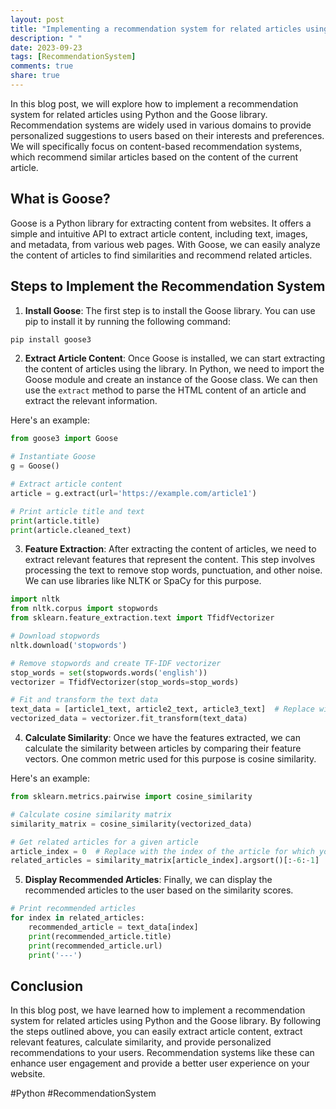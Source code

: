 ```yaml
---
layout: post
title: "Implementing a recommendation system for related articles using Python Goose"
description: " "
date: 2023-09-23
tags: [RecommendationSystem]
comments: true
share: true
---
```


In this blog post, we will explore how to implement a recommendation system for related articles using Python and the Goose library. Recommendation systems are widely used in various domains to provide personalized suggestions to users based on their interests and preferences. We will specifically focus on content-based recommendation systems, which recommend similar articles based on the content of the current article.

## What is Goose?

Goose is a Python library for extracting content from websites. It offers a simple and intuitive API to extract article content, including text, images, and metadata, from various web pages. With Goose, we can easily analyze the content of articles to find similarities and recommend related articles.

## Steps to Implement the Recommendation System

1. **Install Goose**: The first step is to install the Goose library. You can use pip to install it by running the following command:

```python
pip install goose3
```

2. **Extract Article Content**: Once Goose is installed, we can start extracting the content of articles using the library. In Python, we need to import the Goose module and create an instance of the Goose class. We can then use the `extract` method to parse the HTML content of an article and extract the relevant information.

Here's an example:

```python
from goose3 import Goose

# Instantiate Goose
g = Goose()

# Extract article content
article = g.extract(url='https://example.com/article1')

# Print article title and text
print(article.title)
print(article.cleaned_text)
```

3. **Feature Extraction**: After extracting the content of articles, we need to extract relevant features that represent the content. This step involves processing the text to remove stop words, punctuation, and other noise. We can use libraries like NLTK or SpaCy for this purpose.

```python
import nltk
from nltk.corpus import stopwords
from sklearn.feature_extraction.text import TfidfVectorizer

# Download stopwords
nltk.download('stopwords')

# Remove stopwords and create TF-IDF vectorizer
stop_words = set(stopwords.words('english'))
vectorizer = TfidfVectorizer(stop_words=stop_words)

# Fit and transform the text data
text_data = [article1_text, article2_text, article3_text]  # Replace with actual articles' text
vectorized_data = vectorizer.fit_transform(text_data)
```

4. **Calculate Similarity**: Once we have the features extracted, we can calculate the similarity between articles by comparing their feature vectors. One common metric used for this purpose is cosine similarity.

Here's an example:

```python
from sklearn.metrics.pairwise import cosine_similarity

# Calculate cosine similarity matrix
similarity_matrix = cosine_similarity(vectorized_data)

# Get related articles for a given article
article_index = 0  # Replace with the index of the article for which you want to find related articles
related_articles = similarity_matrix[article_index].argsort()[:-6:-1]
```

5. **Display Recommended Articles**: Finally, we can display the recommended articles to the user based on the similarity scores.

```python
# Print recommended articles
for index in related_articles:
    recommended_article = text_data[index]
    print(recommended_article.title)
    print(recommended_article.url)
    print('---')
```

## Conclusion

In this blog post, we have learned how to implement a recommendation system for related articles using Python and the Goose library. By following the steps outlined above, you can easily extract article content, extract relevant features, calculate similarity, and provide personalized recommendations to your users. Recommendation systems like these can enhance user engagement and provide a better user experience on your website.

#Python #RecommendationSystem